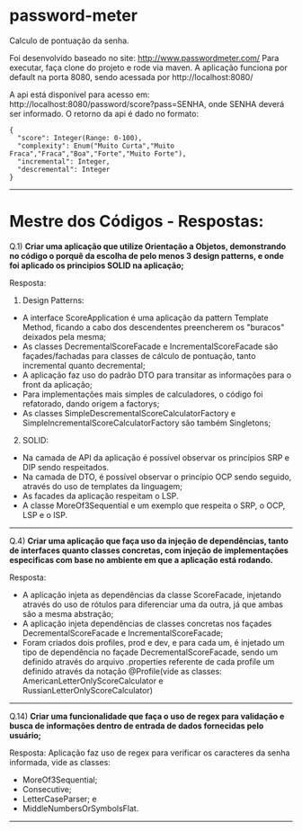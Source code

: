 # password-meter

Calculo de pontuação da senha.

Foi desenvolvido baseado no site: http://www.passwordmeter.com/
Para executar, faça clone do projeto e rode via maven.
A aplicação funciona por default na porta 8080, sendo acessada por http://localhost:8080/

A api está disponível para acesso em: http://localhost:8080/password/score?pass=SENHA, onde SENHA deverá ser informado.
O retorno da api é dado no formato:
```
{
  "score": Integer(Range: 0-100),
  "complexity": Enum("Muito Curta","Muito Fraca","Fraca","Boa","Forte","Muito Forte"),
  "incremental": Integer,
  "descremental": Integer
}
```
----------------------------------------------------------------------------------------------------------------------------
# Mestre dos Códigos - Respostas:

Q.1) **Criar uma aplicação que utilize Orientação a Objetos, demonstrando no código o porquê da escolha de pelo menos 3 design patterns, e onde foi aplicado os principios SOLID na aplicação;**

Resposta:
1. Design Patterns:
  *	A interface ScoreApplication é uma aplicação da pattern Template Method, ficando a cabo dos descendentes preencherem os "buracos" deixados pela mesma;
  *	As classes DecrementalScoreFacade e IncrementalScoreFacade são façades/fachadas para classes de cálculo de pontuação, tanto incremental quanto decremental; 
  *	A aplicação faz uso do padrão DTO para transitar as informações para o front da aplicação; 
  *	Para implementações mais simples de calculadores, o código foi refatorado, dando origem a factorys;
  *	As classes SimpleDescrementalScoreCalculatorFactory e  SimpleIncrementalScoreCalculatorFactory são também Singletons;
2. SOLID:
  *	Na camada de API da aplicação é possível observar os princípios SRP e DIP sendo respeitados. 
  *	Na camada de DTO, é possível observar o princípio OCP sendo seguido, através do uso de templates da linguagem;
  *	As facades da aplicação respeitam o LSP. 
  *	A classe MoreOf3Sequential e um exemplo que respeita o SRP, o OCP, LSP e o ISP. 
-----
Q.4) **Criar uma aplicação que faça uso da injeção de dependências, tanto de interfaces quanto classes concretas, com injeção de implementações especificas com base no ambiente em que a aplicação está rodando.**

Resposta:
*	A aplicação injeta as dependências da classe ScoreFacade, injetando através do uso de rótulos para diferenciar uma da outra, já que ambas são a mesma abstração;
*	A aplicação injeta dependências de classes concretas nos façades DecrementalScoreFacade e IncrementalScoreFacade;
*	Foram criados dois profiles, prod e dev, e para cada um, é injetado um tipo de dependência no façade DecrementalScoreFacade, sendo um definido através do arquivo .properties referente de cada profile um definido através da notação @Profile(vide as classes: AmericanLetterOnlyScoreCalculator e RussianLetterOnlyScoreCalculator)
-----
Q.14) **Criar uma funcionalidade que faça o uso de regex para validação e busca de informações dentro de entrada de dados fornecidas pelo usuário;**

Resposta:
Aplicação faz uso de regex para verificar os caracteres da senha informada, vide as classes: 
 * MoreOf3Sequential; 
 * Consecutive;
 * LetterCaseParser;  e 
 * MiddleNumbersOrSymbolsFlat.

-----

